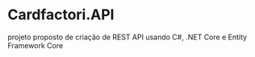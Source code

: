 # Cardfactori.API
projeto proposto de criação de REST API usando C#, .NET Core e Entity Framework Core
